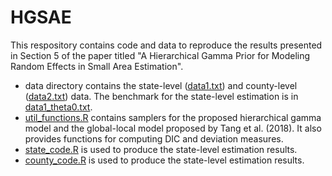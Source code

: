 # HGSAE
This respository contains code and data to reproduce the results presented in Section 5 of the paper titled "A Hierarchical Gamma Prior for Modeling Random Effects in Small Area Estimation".

* data directory contains the state-level ([data1.txt](data/data1.txt)) and county-level ([data2.txt](data/data2.txt)) data. The benchmark for the state-level estimation is in [data1_theta0.txt](data/data1_theta0.txt).
* [util_functions.R](util_functions.R) contains samplers for the proposed hierarchical gamma model and the global-local model proposed by Tang et al. (2018). It also provides functions for computing DIC and deviation measures.
* [state_code.R](state_code.R) is used to produce the state-level estimation results.
* [county_code.R](county_code.R) is used to produce the state-level estimation results.
